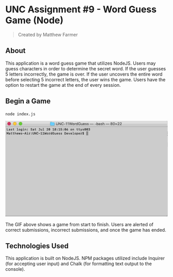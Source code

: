# **UNC Assignment #9 - Word Guess Game (Node)**
> Created by Matthew Farmer

## About
This application is a word guess game that utilizes NodeJS. Users may guess characters in order to determine the secret word. If the user guesses 5 letters incorrectly, the game is over. If the user uncovers the entire word before selecting 5 incorrect letters, the user wins the game. Users have the option to restart the game at the end of every session.

## Begin a Game
`node index.js `

![demo](wordGuess.gif)

The GIF above shows a game from start to finish. Users are alerted of correct submissions, incorrect submissions, and once the game has ended.

## Technologies Used

This application is built on NodeJS. NPM packages utilized include Inquirer (for accepting user input) and Chalk (for formatting text output to the console).

